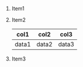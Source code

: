 1. Item1
2. Item2

    | col1 | col2 | col3 |
    | --- | --- | --- |
    | data1 | data2 | data3 |
3. Item3